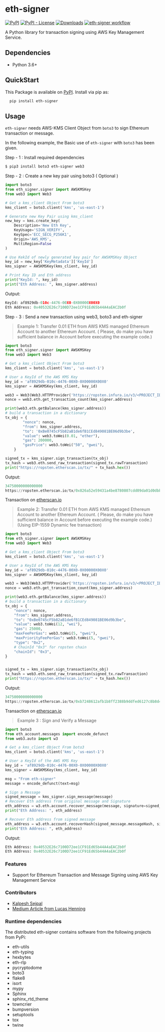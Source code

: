 # eth-signer
[![PyPI](https://img.shields.io/pypi/v/eth-signer)](https://pypi.org/project/eth-signer/)
[![PyPI - License](https://img.shields.io/pypi/l/eth-signer)](https://github.com/sejpalkalpesh/eth-signer/blob/main/LICENSE)
[![Downloads](https://pepy.tech/badge/eth-signer/week)](https://pepy.tech/project/eth-signer)
[![eth-signer workflow](https://github.com/sejpalkalpesh/eth-signer/actions/workflows/python-app.yml/badge.svg?branch=main)](https://github.com/sejpalkalpesh/eth-signer/actions/workflows/python-app.yml)

A Python library for transaction signing using AWS Key Management Service.

## Dependencies

- Python 3.6+

## QuickStart

This Package is available on [PyPI](https://pypi.org/project/eth-signer/). Install via pip as:

```sh
  pip install eth-signer
```

## Usage

`eth-signer` needs AWS-KMS Client Object from `boto3` to sign Ethereum transaction or message.

In the following example, the Basic use of `eth-signer` with `boto3` has been given.

Step - 1 :  Install required dependencies 
```bash 
$ pip3 install boto3 eth-signer web3
```
Step - 2 : Create a new key pair using boto3 ( Optional )
```python
import boto3
from eth_signer.signer import AWSKMSKey
from web3 import Web3

# Get a kms_client Object From boto3
kms_client = boto3.client('kms', 'us-east-1')

# Generate new Key Pair using kms_client
new_key = kms.create_key(
    Description='New Eth Key',
    KeyUsage='SIGN_VERIFY',
    KeySpec='ECC_SECG_P256K1',
    Origin='AWS_KMS',
    MultiRegion=False
)

# Use KekId of newly generated key pair for AWSKMSKey Object
key_id = new_key['KeyMetadata']['KeyId']
kms_signer = AWSKMSKey(kms_client, key_id)

# Print Key ID and Eth address
print("KeyId: ", key_id)
print("Eth Address: ", kms_signer.address)
```
Output:
```python
KeyId: af8929db-010c-4476-00X0-0X00000X00X0
Eth Address: 0x40532E26c7100D72ee1CF91Ed65b44A4aEAC2b0f
```
Step - 3 : Send a new transaction using web3, boto3 and eth-signer
> Example 1: Transfer 0.01 ETH from AWS KMS managed Ethereum Account to another Ethereum Account. ( Please, do make you have sufficient balance in Account before executing the example code.)
```python
import boto3
from eth_signer.signer import AWSKMSKey
from web3 import Web3

# Get a kms_client Object From boto3
kms_client = boto3.client('kms', 'us-east-1')

# User a KeyId of the AWS KMS Key
key_id = 'af8929db-010c-4476-00X0-0X00000X00X0'
kms_signer = AWSKMSKey(kms_client, key_id)

web3 = Web3(Web3.HTTPProvider('https://ropsten.infura.io/v3/<PROJECT_ID>'))
nonce = web3.eth.get_transaction_count(kms_signer.address)

print(web3.eth.getBalance(kms_signer.address))
# build a transaction in a dictionary
tx_obj = {
        "nonce": nonce,
        "from": kms_signer.address,
        "to": '0xBe0745cF5b82aB1de6fB1CEd849081BE06d9b3be',
        "value": web3.toWei(0.01, "ether"),
        "gas": 200000,
        "gasPrice": web3.toWei("50", "gwei"),
    }

signed_tx = kms_signer.sign_transaction(tx_obj)
tx_hash = web3.eth.send_raw_transaction(signed_tx.rawTransaction)
print("https://ropsten.etherscan.io/tx/" + tx_hash.hex())
```
Output:
```python
34750000000000000
https://ropsten.etherscan.io/tx/0x826a52e59431a4be8780807cdd09da01d0dbbb00848fd7c9dff8383869c7372c
```
Transaction on [etherscan.io](https://ropsten.etherscan.io/tx/0x826a52e59431a4be8780807cdd09da01d0dbbb00848fd7c9dff8383869c7372c) 

> Example 2: Transfer 0.01 ETH from AWS KMS managed Ethereum Account to another Ethereum Account. ( Please, do make you have sufficient balance in Account before executing the example code.) (Using EIP-1559 Dynamic fee transaction)
```python
import boto3
from eth_signer.signer import AWSKMSKey
from web3 import Web3

# Get a kms_client Object From boto3
kms_client = boto3.client('kms', 'us-east-1')

# User a KeyId of the AWS KMS Key
key_id = 'af8929db-010c-4476-00X0-0X00000X00X0'
kms_signer = AWSKMSKey(kms_client, key_id)

web3 = Web3(Web3.HTTPProvider('https://ropsten.infura.io/v3/<PROJECT_ID>'))
nonce = web3.eth.get_transaction_count(kms_signer.address)

print(web3.eth.getBalance(kms_signer.address))
# build a transaction in a dictionary
tx_obj = {
    "nonce": nonce,
    "from": kms_signer.address,
    "to": "0xBe0745cF5b82aB1de6fB1CEd849081BE06d9b3be",
    "value": web3.toWei(12, "wei"),
    "gas": 25000,
    "maxFeePerGas": web3.toWei(5, "gwei"),
    "maxPriorityFeePerGas": web3.toWei(5, "gwei"),
    "type": "0x2",
    # ChainId "0x3" for ropsten chain 
    "chainId": "0x3",
}


signed_tx = kms_signer.sign_transaction(tx_obj)
tx_hash = web3.eth.send_raw_transaction(signed_tx.rawTransaction)
print("https://ropsten.etherscan.io/tx/" + tx_hash.hex())
```
Output:
```python
34750000000000000
https://ropsten.etherscan.io/tx/0xb7248612afb1b8ff2388b9ddfed6127c8b8d4e6dcc609816fd421cd6c1e8b3f1
```
Transaction on [etherscan.io](https://ropsten.etherscan.io/tx/0x826a52e59431a4be8780807cdd09da01d0dbbb00848fd7c9dff8383869c7372c) 


> Example 3 : Sign and Verify a Message
```python
import boto3
from eth_account.messages import encode_defunct
from web3.auto import w3

# Get a kms_client Object From boto3
kms_client = boto3.client('kms', 'us-east-1')

# User a KeyId of the AWS KMS Key
key_id = 'af8929db-010c-4476-00X0-0X00000X00X0'
kms_signer = AWSKMSKey(kms_client, key_id)

msg = "From eth-signer"
message = encode_defunct(text=msg)

# Sign a Message
signed_message = kms_signer.sign_message(message)
# Recover Eth address from original message and Signature
eth_address = w3.eth.account.recover_message(message, signature=signed_message.signature)
print("Eth Address: ", eth_address)

# Recover Eth address from signed message
eth_address = w3.eth.account.recoverHash(signed_message.messageHash, signature=signed_message.signature)
print("Eth Address: ", eth_address)

```
Output:
```python
Eth Address: 0x40532E26c7100D72ee1CF91Ed65b44A4aEAC2b0f
Eth Address: 0x40532E26c7100D72ee1CF91Ed65b44A4aEAC2b0f
```


### Features

- Support for Ethereum Transaction and Message Signing using AWS Key Management Service  

### Contributors
 
* [Kalpesh Sejpal](https://github.com/sejpalkalpesh/)
* [Medium Article from Lucas Henning](https://luhenning.medium.com/the-dark-side-of-the-elliptic-curve-signing-ethereum-transactions-with-aws-kms-in-javascript-83610d9a6f81)

### Runtime dependencies
The distributed eth-signer contains software from the following projects from PyPi:

* eth-utils
* eth-typing
* hexbytes
* eth-rlp
* pycryptodome
* boto3
* flake8
* isort
* mypy
* Sphinx
* sphinx_rtd_theme
* towncrier
* bumpversion
* setuptools
* tox
* twine


